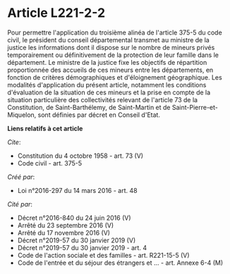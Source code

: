 # Article L221-2-2

Pour permettre l'application du troisième alinéa de l'article 375-5 du code civil, le président du conseil départemental
transmet au ministre de la justice les informations dont il dispose sur le nombre de mineurs privés temporairement ou
définitivement de la protection de leur famille dans le département. Le ministre de la justice fixe les objectifs de
répartition proportionnée des accueils de ces mineurs entre les départements, en fonction de critères démographiques et
d'éloignement géographique. Les modalités d'application du présent article, notamment les conditions d'évaluation de la
situation de ces mineurs et la prise en compte de la situation particulière des collectivités relevant de l'article 73 de la
Constitution, de Saint-Barthélemy, de Saint-Martin et de Saint-Pierre-et-Miquelon, sont définies par décret en Conseil
d'Etat.

**Liens relatifs à cet article**

_Cite_:

  - Constitution du 4 octobre 1958 - art. 73 (V)
  - Code civil - art. 375-5

_Créé par_:

  - Loi n°2016-297 du 14 mars 2016 - art. 48

_Cité par_:

  - Décret n°2016-840 du 24 juin 2016 (V)
  - Arrêté du 23 septembre 2016 (V)
  - Arrêté du 17 novembre 2016 (V)
  - Décret n°2019-57 du 30 janvier 2019 (V)
  - Décret n°2019-57 du 30 janvier 2019 - art. 4
  - Code de l'action sociale et des familles - art. R221-15-5 (V)
  - Code de l'entrée et du séjour des étrangers et ... - art. Annexe 6-4 (M)
